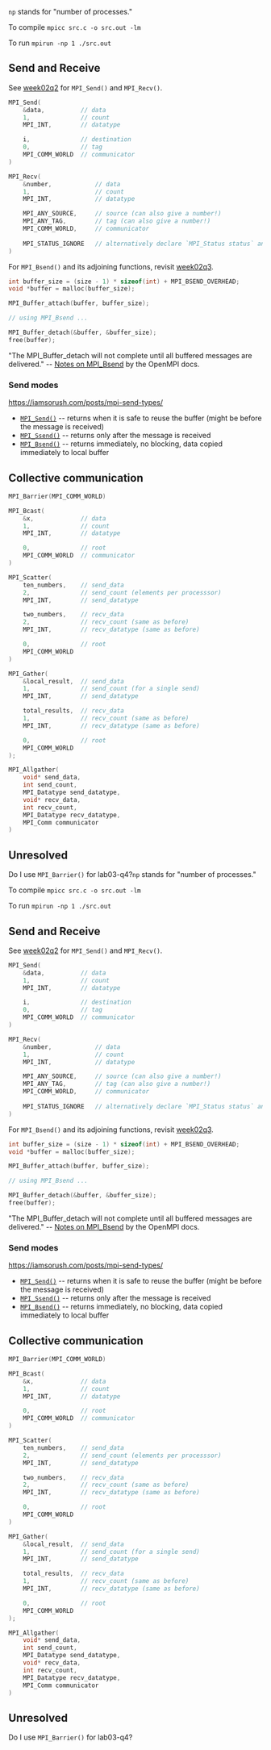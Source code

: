 `np` stands for "number of processes."

To compile
`mpicc src.c -o src.out -lm`

To run
`mpirun -np 1 ./src.out`

## Send and Receive

See [week02q2](week02/q2.c) for `MPI_Send()` and `MPI_Recv()`.

```c
MPI_Send(
    &data,          // data
    1,              // count
    MPI_INT,        // datatype

    i,              // destination
    0,              // tag
    MPI_COMM_WORLD  // communicator
)

MPI_Recv(
    &number,            // data
    1,                  // count
    MPI_INT,            // datatype

    MPI_ANY_SOURCE,     // source (can also give a number!)
    MPI_ANY_TAG,        // tag (can also give a number!)
    MPI_COMM_WORLD,     // communicator
    
    MPI_STATUS_IGNORE   // alternatively declare `MPI_Status status` and pass `&status`
)
```

For `MPI_Bsend()` and its adjoining functions, revisit [week02q3](week02/q3.c).

```c
int buffer_size = (size - 1) * sizeof(int) + MPI_BSEND_OVERHEAD; 
void *buffer = malloc(buffer_size);

MPI_Buffer_attach(buffer, buffer_size);

// using MPI_Bsend ...

MPI_Buffer_detach(&buffer, &buffer_size);
free(buffer);
```

"The MPI_Buffer_detach will not complete until all buffered messages are delivered." -- [Notes on MPI_Bsend](https://www.open-mpi.org/doc/v3.0/man3/MPI_Bsend.3.php#toc8) by the OpenMPI docs. 

### Send modes
https://iamsorush.com/posts/mpi-send-types/

* [`MPI_Send()`](https://learn.microsoft.com/en-us/message-passing-interface/mpi-send-function) -- returns when it is safe to reuse the buffer (might be before the message is received)
* [`MPI_Ssend()`](https://learn.microsoft.com/en-us/message-passing-interface/mpi-ssend-function) -- returns only after the message is received
* [`MPI_Bsend()`](https://learn.microsoft.com/en-us/message-passing-interface/mpi-bsend-function) -- returns immediately, no blocking, data copied immediately to local buffer

## Collective communication

```c
MPI_Barrier(MPI_COMM_WORLD)

MPI_Bcast(
    &x,             // data
    1,              // count
    MPI_INT,        // datatype

    0,              // root
    MPI_COMM_WORLD  // communicator
)

MPI_Scatter(
    ten_numbers,    // send_data
    2,              // send_count (elements per processsor)
    MPI_INT,        // send_datatype

    two_numbers,    // recv_data
    2,              // recv_count (same as before)
    MPI_INT,        // recv_datatype (same as before)

    0,              // root
    MPI_COMM_WORLD
)

MPI_Gather(
    &local_result,  // send_data
    1,              // send_count (for a single send)
    MPI_INT,        // send_datatype 

    total_results,  // recv_data
    1,              // recv_count (same as before)
    MPI_INT,        // recv_datatype (same as before)

    0,              // root
    MPI_COMM_WORLD
);

MPI_Allgather(
    void* send_data,
    int send_count,
    MPI_Datatype send_datatype,
    void* recv_data,
    int recv_count,
    MPI_Datatype recv_datatype,
    MPI_Comm communicator
)
```

## Unresolved

Do I use `MPI_Barrier()` for lab03-q4?`np` stands for "number of processes."

To compile
`mpicc src.c -o src.out -lm`

To run
`mpirun -np 1 ./src.out`

## Send and Receive

See [week02q2](week02/q2.c) for `MPI_Send()` and `MPI_Recv()`.

```c
MPI_Send(
    &data,          // data
    1,              // count
    MPI_INT,        // datatype

    i,              // destination
    0,              // tag
    MPI_COMM_WORLD  // communicator
)

MPI_Recv(
    &number,            // data
    1,                  // count
    MPI_INT,            // datatype

    MPI_ANY_SOURCE,     // source (can also give a number!)
    MPI_ANY_TAG,        // tag (can also give a number!)
    MPI_COMM_WORLD,     // communicator
    
    MPI_STATUS_IGNORE   // alternatively declare `MPI_Status status` and pass `&status`
)
```

For `MPI_Bsend()` and its adjoining functions, revisit [week02q3](week02/q3.c).

```c
int buffer_size = (size - 1) * sizeof(int) + MPI_BSEND_OVERHEAD; 
void *buffer = malloc(buffer_size);

MPI_Buffer_attach(buffer, buffer_size);

// using MPI_Bsend ...

MPI_Buffer_detach(&buffer, &buffer_size);
free(buffer);
```

"The MPI_Buffer_detach will not complete until all buffered messages are delivered." -- [Notes on MPI_Bsend](https://www.open-mpi.org/doc/v3.0/man3/MPI_Bsend.3.php#toc8) by the OpenMPI docs. 

### Send modes
https://iamsorush.com/posts/mpi-send-types/

* [`MPI_Send()`](https://learn.microsoft.com/en-us/message-passing-interface/mpi-send-function) -- returns when it is safe to reuse the buffer (might be before the message is received)
* [`MPI_Ssend()`](https://learn.microsoft.com/en-us/message-passing-interface/mpi-ssend-function) -- returns only after the message is received
* [`MPI_Bsend()`](https://learn.microsoft.com/en-us/message-passing-interface/mpi-bsend-function) -- returns immediately, no blocking, data copied immediately to local buffer

## Collective communication

```c
MPI_Barrier(MPI_COMM_WORLD)

MPI_Bcast(
    &x,             // data
    1,              // count
    MPI_INT,        // datatype

    0,              // root
    MPI_COMM_WORLD  // communicator
)

MPI_Scatter(
    ten_numbers,    // send_data
    2,              // send_count (elements per processsor)
    MPI_INT,        // send_datatype

    two_numbers,    // recv_data
    2,              // recv_count (same as before)
    MPI_INT,        // recv_datatype (same as before)

    0,              // root
    MPI_COMM_WORLD
)

MPI_Gather(
    &local_result,  // send_data
    1,              // send_count (for a single send)
    MPI_INT,        // send_datatype 

    total_results,  // recv_data
    1,              // recv_count (same as before)
    MPI_INT,        // recv_datatype (same as before)

    0,              // root
    MPI_COMM_WORLD
);

MPI_Allgather(
    void* send_data,
    int send_count,
    MPI_Datatype send_datatype,
    void* recv_data,
    int recv_count,
    MPI_Datatype recv_datatype,
    MPI_Comm communicator
)
```

## Unresolved

Do I use `MPI_Barrier()` for lab03-q4?
